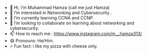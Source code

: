 - 👋 Hi, I’m Muhammad Hamza (call me just Hamza)
- 👀 I’m interested in Networking and Cybersecurity .
- 🌱 I’m currently learning CCNA and CCNP.
- 💞️ I’m looking to collaborate on learning about networking and cybersecurity.
- 📫 How to reach me : https://www.instagram.com/m._.hamza313/
- 😄 Pronouns: He/Him.
- ⚡ Fun fact: i like my pizza with cheese only.

<!---
m-hamza313/m-hamza313 is a ✨ special ✨ repository because its `README.md` (this file) appears on your GitHub profile.
You can click the Preview link to take a look at your changes.
--->
